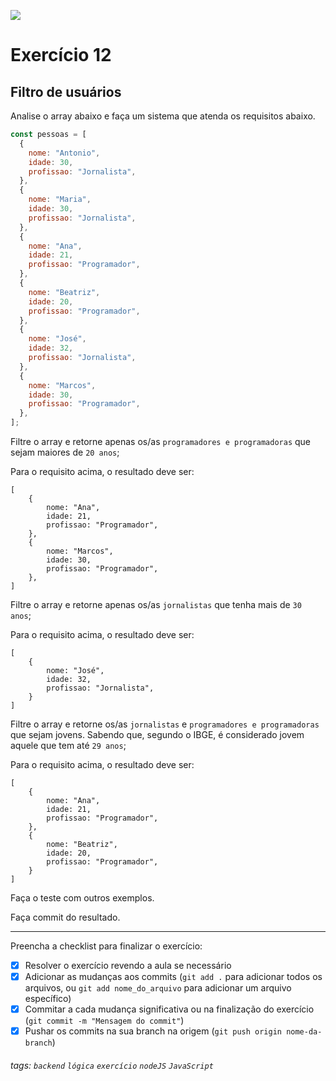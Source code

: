 ![](https://i.imgur.com/xG74tOh.png)

# Exercício 12

## Filtro de usuários

Analise o array abaixo e faça um sistema que atenda os requisitos abaixo.

```javascript
const pessoas = [
  {
    nome: "Antonio",
    idade: 30,
    profissao: "Jornalista",
  },
  {
    nome: "Maria",
    idade: 30,
    profissao: "Jornalista",
  },
  {
    nome: "Ana",
    idade: 21,
    profissao: "Programador",
  },
  {
    nome: "Beatriz",
    idade: 20,
    profissao: "Programador",
  },
  {
    nome: "José",
    idade: 32,
    profissao: "Jornalista",
  },
  {
    nome: "Marcos",
    idade: 30,
    profissao: "Programador",
  },
];
```

Filtre o array e retorne apenas os/as `programadores e programadoras` que sejam maiores de `20 anos`;

Para o requisito acima, o resultado deve ser:

```
[
    {
        nome: "Ana",
        idade: 21,
        profissao: "Programador",
    },
    {
        nome: "Marcos",
        idade: 30,
        profissao: "Programador",
    },
]
```

Filtre o array e retorne apenas os/as `jornalistas` que tenha mais de `30 anos`;

Para o requisito acima, o resultado deve ser:

```
[
    {
        nome: "José",
        idade: 32,
        profissao: "Jornalista",
    }
]
```

Filtre o array e retorne os/as `jornalistas` e `programadores e programadoras` que sejam jovens. Sabendo que, segundo o IBGE, é considerado jovem aquele que tem até `29 anos`;

Para o requisito acima, o resultado deve ser:

```
[
    {
        nome: "Ana",
        idade: 21,
        profissao: "Programador",
    },
    {
        nome: "Beatriz",
        idade: 20,
        profissao: "Programador",
    }
]
```

Faça o teste com outros exemplos.

Faça commit do resultado.

---

Preencha a checklist para finalizar o exercício:

- [x] Resolver o exercício revendo a aula se necessário
- [x] Adicionar as mudanças aos commits (`git add .` para adicionar todos os arquivos, ou `git add nome_do_arquivo` para adicionar um arquivo específico)
- [x] Commitar a cada mudança significativa ou na finalização do exercício (`git commit -m "Mensagem do commit"`)
- [x] Pushar os commits na sua branch na origem (`git push origin nome-da-branch`)

###### tags: `backend` `lógica` `exercício` `nodeJS` `JavaScript`

